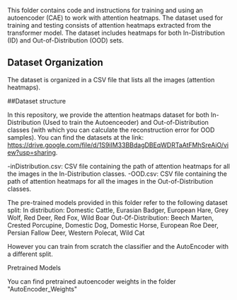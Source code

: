 This folder contains code and instructions for training and using an autoencoder (CAE) to work with attention heatmaps. The dataset used for training and testing consists of attention heatmaps extracted from the transformer model. The dataset includes heatmaps for both In-Distribution (ID) and Out-of-Distribution (OOD) sets.

## Dataset Organization

The dataset is organized in a CSV file that lists all the images (attention heatmaps).

##Dataset structure

In this repository, we provide the attention heatmaps dataset for both In-Distribution (Used to train the Autoenceoder) and Out-of-Distribution classes (with which you can calculate the reconstruction error for OOD samples). You can find the datasets at the link: https://drive.google.com/file/d/1S9iIM33BBdagDBEqWDRTaAtFMhSreAiO/view?usp=sharing.


-inDistribution.csv: CSV file containing the path of attention heatmaps for all the images in the In-Distribution classes.
-OOD.csv: CSV file containing the path of attention heatmaps for all the images in the Out-of-Distribution classes.

The pre-trained models provided in this folder refer to the following dataset split:
In distribution: Domestic Cattle, Eurasian Badger, European Hare, Grey Wolf, Red Deer, Red Fox, Wild Boar 
Out-Of-Distribution: Beech Marten, Crested Porcupine, Domestic Dog, Domestic Horse, European Roe Deer, Persian Fallow Deer, Western Polecat, Wild Cat

However you can train from scratch the classifier and the AutoEncoder with a different split.

Pretrained Models

You can find pretrained autoencoder weights in the folder "AutoEncoder_Weights"
